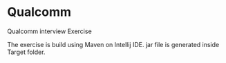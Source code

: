 # Qualcomm
Qualcomm interview Exercise

The exercise is build using Maven on Intellij IDE.
jar file is generated inside Target folder.
